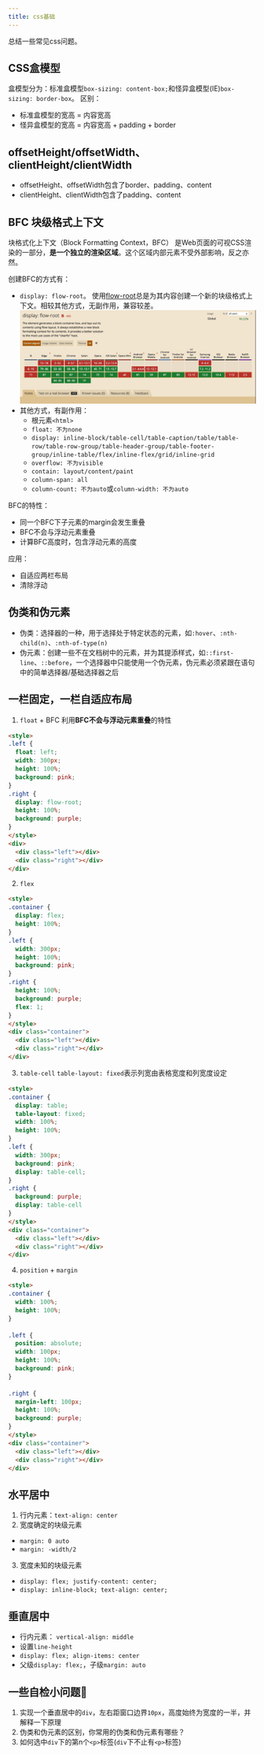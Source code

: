 ```yaml
---
title: css基础
---
```

总结一些常见css问题。
<!-- more -->
## CSS盒模型
盒模型分为：标准盒模型`box-sizing: content-box;`和怪异盒模型(IE)`box-sizing: border-box`。
区别：
- 标准盒模型的宽高 = 内容宽高
- 怪异盒模型的宽高 = 内容宽高 + padding + border

## offsetHeight/offsetWidth、clientHeight/clientWidth
- offsetHeight、offsetWidth包含了border、padding、content
- clientHeight、clientWidth包含了padding、content

## BFC 块级格式上下文
块格式化上下文（Block Formatting Context，BFC） 是Web页面的可视CSS渲染的一部分，**是一个独立的渲染区域**。这个区域内部元素不受外部影响，反之亦然。

创建BFC的方式有： 
- `display: flow-root`。 使用[flow-root](https://drafts.csswg.org/css-display/#valdef-display-flow-root)总是为其内容创建一个新的块级格式上下文。相较其他方式，无副作用，兼容较差。
![flow-root兼容性](../assets/flow-root.png)
- 其他方式，有副作用：
  - 根元素`<html>`
  - `float: 不为none`
  - `display: inline-block/table-cell/table-caption/table/table-row/table-row-group/table-header-group/table-footer-group/inline-table/flex/inline-flex/grid/inline-grid`
  - `overflow: 不为visible`
  - `contain: layout/content/paint`
  - `column-span: all`
  - `column-count: 不为auto`或`column-width: 不为auto`

BFC的特性：
- 同一个BFC下子元素的margin会发生重叠
- BFC不会与浮动元素重叠
- 计算BFC高度时，包含浮动元素的高度

应用：
- 自适应两栏布局
- 清除浮动

## 伪类和伪元素
- 伪类：选择器的一种，用于选择处于特定状态的元素，如`:hover`、`:nth-child(n)`、`:nth-of-type(n)`
- 伪元素：创建一些不在文档树中的元素，并为其提添样式，如`::first-line`、`::before`，一个选择器中只能使用一个伪元素，伪元素必须紧跟在语句中的简单选择器/基础选择器之后

## 一栏固定，一栏自适应布局

1. `float` + BFC
利用**BFC不会与浮动元素重叠**的特性
```html
<style>
.left {
  float: left;
  width: 300px;
  height: 100%;
  background: pink;
}
.right {
  display: flow-root;
  height: 100%;
  background: purple;
}
</style>
<div>
  <div class="left"></div>
  <div class="right"></div>
</div>
```

2. `flex`
```html
<style>
.container {
  display: flex;
  height: 100%;
}
.left {
  width: 300px;
  height: 100%;
  background: pink;
}
.right {
  height: 100%;
  background: purple;
  flex: 1;
}
</style>
<div class="container">
  <div class="left"></div>
  <div class="right"></div>
</div>
```

3. `table-cell`
`table-layout: fixed`表示列宽由表格宽度和列宽度设定
```html
<style>
.container {
  display: table;
  table-layout: fixed;
  width: 100%;
  height: 100%;
}
.left {
  width: 300px;
  background: pink;
  display: table-cell;
}
.right {
  background: purple;
  display: table-cell
}
</style>
<div class="container">
  <div class="left"></div>
  <div class="right"></div>
</div>
```

4. `position` + `margin`
```html
<style>
.container {
  width: 100%;
  height: 100%;
}

.left {
  position: absolute;
  width: 100px;
  height: 100%;
  background: pink;
}

.right {
  margin-left: 100px;
  height: 100%;
  background: purple;
}
</style>
<div class="container">
  <div class="left"></div>
  <div class="right"></div>
</div>
```

## 水平居中
1. 行内元素：`text-align: center`
2. 宽度确定的块级元素
  - `margin: 0 auto`
  - `margin: -width/2`
3. 宽度未知的块级元素
  - `display: flex; justify-content: center;`
  - `display: inline-block; text-align: center;`

## 垂直居中
- 行内元素： `vertical-align: middle`
- 设置`line-height`
- `display: flex; align-items: center`
- 父级`display: flex;`，子级`margin: auto`

## 一些自检小问题🤔
1. 实现一个垂直居中的`div`，左右距窗口边界`10px`，高度始终为宽度的一半，并解释一下原理
2. 伪类和伪元素的区别，你常用的伪类和伪元素有哪些？
3. 如何选中`div`下的第n个`<p>`标签(`div`下不止有`<p>`标签)